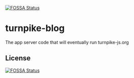 [![FOSSA Status](https://app.fossa.io/api/projects/git%2Bgithub.com%2Fjay-depot%2Fturnpike-blog.svg?type=shield)](https://app.fossa.io/projects/git%2Bgithub.com%2Fjay-depot%2Fturnpike-blog?ref=badge_shield)

turnpike-blog
=============

The app server code that will eventually run turnpike-js.org


## License
[![FOSSA Status](https://app.fossa.io/api/projects/git%2Bgithub.com%2Fjay-depot%2Fturnpike-blog.svg?type=large)](https://app.fossa.io/projects/git%2Bgithub.com%2Fjay-depot%2Fturnpike-blog?ref=badge_large)